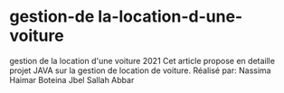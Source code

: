 # gestion-de la-location-d-une-voiture
gestion de la location d'une voiture 2021
Cet article propose en detaille projet JAVA sur la gestion de location de voiture.
Réalisé par:
Nassima Haimar
Boteina Jbel
Sallah Abbar
